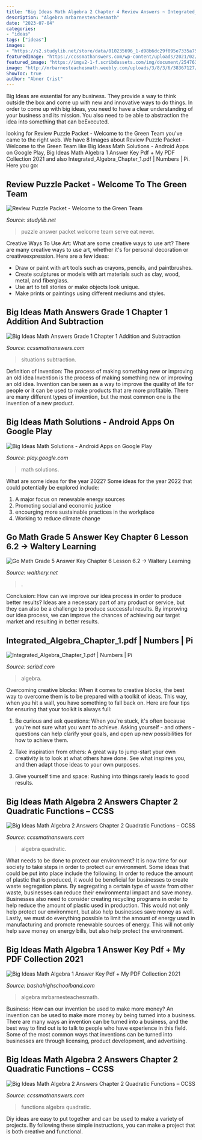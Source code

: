 ```yaml
---
title: "Big Ideas Math Algebra 2 Chapter 4 Review Answers ~ Integrated_algebra_chapter_1.pdf"
description: "Algebra mrbarnesteachesmath"
date: "2023-07-04"
categories:
- "ideas"
tags: ["ideas"]
images:
- "https://s2.studylib.net/store/data/010235696_1-d98b6dc29f095e7335a7523f655ad596.png"
featuredImage: "https://ccssmathanswers.com/wp-content/uploads/2021/02/Big-Ideas-Math-Algebra-2-Answers-Chapter-2-Quadratic-Functions-2.1-Question-51-300x240.png"
featured_image: "https://imgv2-1-f.scribdassets.com/img/document/254763422/original/fde0d2ab01/1584732393?v=1"
image: "http://mrbarnesteachesmath.weebly.com/uploads/3/8/3/6/38367127/4.2_bigideas_practicea.jpeg"
ShowToc: true
author: "Abner Crist"
---
```



Big Ideas are essential for any business. They provide a way to think outside the box and come up with new and innovative ways to do things. In order to come up with big ideas, you need to have a clear understanding of your business and its mission. You also need to be able to abstraction the idea into something that can beExecuted.

	

		
looking for Review Puzzle Packet - Welcome to the Green Team you've came to the right web. We have 8 Images about Review Puzzle Packet - Welcome to the Green Team like Big Ideas Math Solutions - Android Apps on Google Play, Big Ideas Math Algebra 1 Answer Key Pdf + My PDF Collection 2021 and also Integrated_Algebra_Chapter_1.pdf | Numbers | Pi. Here you go:
		
    
## Review Puzzle Packet - Welcome To The Green Team

<img loading=lazy src="https://s2.studylib.net/store/data/010235696_1-d98b6dc29f095e7335a7523f655ad596.png" onerror="this.onerror=null;this.src='https://tse3.mm.bing.net/th?id=OIP.TmYFYLu1HZq4ZDcW1By9GAHaJl&amp;pid=15.1';" alt="Review Puzzle Packet - Welcome to the Green Team">

_Source: studylib.net_

>puzzle answer packet welcome team serve eat never. 

	

Creative Ways To Use Art: What are some creative ways to use art?
There are many creative ways to use art, whether it's for personal decoration or creativeexpression. Here are a few ideas: 
- Draw or paint with art tools such as crayons, pencils, and paintbrushes.
- Create sculptures or models with art materials such as clay, wood, metal, and fiberglass.
- Use art to tell stories or make objects look unique.
- Make prints or paintings using different mediums and styles.

    
## Big Ideas Math Answers Grade 1 Chapter 1 Addition And Subtraction

<img loading=lazy src="https://ccssmathanswers.com/wp-content/uploads/2021/01/Big-Ideas-Math-Answers-1st-Grade-1-Chapter-1-Addition-and-Subtraction-Situations-1-281x300.png" onerror="this.onerror=null;this.src='https://tse3.mm.bing.net/th?id=OIP.nHEEU8_vty6qOmYKd87a4gAAAA&amp;pid=15.1';" alt="Big Ideas Math Answers Grade 1 Chapter 1 Addition and Subtraction">

_Source: ccssmathanswers.com_

>situations subtraction. 

	

Definition of Invention: The process of making something new or improving an old idea
Invention is the process of making something new or improving an old idea. Invention can be seen as a way to improve the quality of life for people or it can be used to make products that are more profitable. There are many different types of invention, but the most common one is the invention of a new product.

    
## Big Ideas Math Solutions - Android Apps On Google Play

<img loading=lazy src="https://lh3.googleusercontent.com/YoUb6U9yDc9M8PE8h96IWaJKWTuKabYGawokiq6D2lB0_Zlp2DeleNNZQ71RNUEed2M=h900" onerror="this.onerror=null;this.src='https://tse2.mm.bing.net/th?id=OIP.L-tKU1Vm7ZEqlQykxC4jFwHaNL&amp;pid=15.1';" alt="Big Ideas Math Solutions - Android Apps on Google Play">

_Source: play.google.com_

>math solutions. 

	

What are some ideas for the year 2022?
Some ideas for the year 2022 that could potentially be explored include: 
1. A major focus on renewable energy sources 
2. Promoting social and economic justice 
3. encourging more sustainable practices in the workplace 
4. Working to reduce climate change 

    
## Go Math Grade 5 Answer Key Chapter 6 Lesson 6.2 → Waltery Learning

<img loading=lazy src="https://i.ytimg.com/vi/9-soX5X6BD0/maxresdefault.jpg" onerror="this.onerror=null;this.src='https://tse2.mm.bing.net/th?id=OIP.syko0TC5YaUklvCFpyICCgHaEK&amp;pid=15.1';" alt="Go Math Grade 5 Answer Key Chapter 6 Lesson 6.2 → Waltery Learning">

_Source: walthery.net_

>. 

	

Conclusion: How can we improve our idea process in order to produce better results?
Ideas are a necessary part of any product or service, but they can also be a challenge to produce successful results. By improving our idea process, we can improve the chances of achieving our target market and resulting in better results.

    
## Integrated_Algebra_Chapter_1.pdf | Numbers | Pi

<img loading=lazy src="https://imgv2-1-f.scribdassets.com/img/document/254763422/original/fde0d2ab01/1584732393?v=1" onerror="this.onerror=null;this.src='https://tse4.mm.bing.net/th?id=OIP.tx1qzYLzQ-jU4sXh0B7HgAHaJ4&amp;pid=15.1';" alt="Integrated_Algebra_Chapter_1.pdf | Numbers | Pi">

_Source: scribd.com_

>algebra. 

	

Overcoming creative blocks:
When it comes to creative blocks, the best way to overcome them is to be prepared with a toolkit of ideas. This way, when you hit a wall, you have something to fall back on. Here are four tips for ensuring that your toolkit is always full:
1. Be curious and ask questions: When you're stuck, it's often because you're not sure what you want to achieve. Asking yourself - and others - questions can help clarify your goals, and open up new possibilities for how to achieve them.

2. Take inspiration from others: A great way to jump-start your own creativity is to look at what others have done. See what inspires you, and then adapt those ideas to your own purposes.

3. Give yourself time and space: Rushing into things rarely leads to good results.

    
## Big Ideas Math Algebra 2 Answers Chapter 2 Quadratic Functions – CCSS

<img loading=lazy src="https://ccssmathanswers.com/wp-content/uploads/2021/02/Big-Ideas-Math-Algebra-2-Answers-Chapter-2-Quadratic-Functions-2.1-Question-51-300x240.png" onerror="this.onerror=null;this.src='https://tse1.mm.bing.net/th?id=OIP.OUZZmX-3iZUVzcPfmdb3LAAAAA&amp;pid=15.1';" alt="Big Ideas Math Algebra 2 Answers Chapter 2 Quadratic Functions – CCSS">

_Source: ccssmathanswers.com_

>algebra quadratic. 

	

What needs to be done to protect our environment?
It is now time for our society to take steps in order to protect our environment. Some ideas that could be put into place include the following:
In order to reduce the amount of plastic that is produced, it would be beneficial for businesses to create waste segregation plans. By segregating a certain type of waste from other waste, businesses can reduce their environmental impact and save money. Businesses also need to consider creating recycling programs in order to help reduce the amount of plastic used in production. This would not only help protect our environment, but also help businesses save money as well. Lastly, we must do everything possible to limit the amount of energy used in manufacturing and promote renewable sources of energy. This will not only help save money on energy bills, but also help protect the environment.

    
## Big Ideas Math Algebra 1 Answer Key Pdf + My PDF Collection 2021

<img loading=lazy src="http://mrbarnesteachesmath.weebly.com/uploads/3/8/3/6/38367127/4.2_bigideas_practicea.jpeg" onerror="this.onerror=null;this.src='https://tse3.mm.bing.net/th?id=OIP.1BKsiAIVruymVTFFb2ibKgHaJl&amp;pid=15.1';" alt="Big Ideas Math Algebra 1 Answer Key Pdf + My PDF Collection 2021">

_Source: bashahighschoolband.com_

>algebra mrbarnesteachesmath. 

	

Business: How can our invention be used to make more money?
An invention can be used to make more money by being turned into a business. There are many ways an invention can be turned into a business, and the best way to find out is to talk to people who have experience in this field. Some of the most common ways that inventions can be turned into businesses are through licensing, product development, and advertising.

    
## Big Ideas Math Algebra 2 Answers Chapter 2 Quadratic Functions – CCSS

<img loading=lazy src="https://ccssmathanswers.com/wp-content/uploads/2021/02/Big-Ideas-Math-Algebra-2-Answers-Chapter-2-Quadratic-Functions-2.2-Question-3-300x237.png" onerror="this.onerror=null;this.src='https://tse1.mm.bing.net/th?id=OIP._fnUbZ2l5X76d7EaX4q3CAAAAA&amp;pid=15.1';" alt="Big Ideas Math Algebra 2 Answers Chapter 2 Quadratic Functions – CCSS">

_Source: ccssmathanswers.com_

>functions algebra quadratic. 

	

Diy ideas are easy to put together and can be used to make a variety of projects. By following these simple instructions, you can make a project that is both creative and functional.

